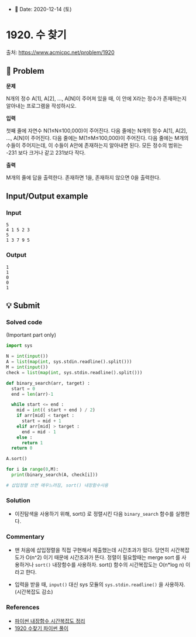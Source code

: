 - 📅 Date: 2020-12-14 (토)

# 1920. 수 찾기
출처: https://www.acmicpc.net/problem/1920

## 📝 Problem

**문제**

N개의 정수 A[1], A[2], …, A[N]이 주어져 있을 때,
이 안에 X라는 정수가 존재하는지 알아내는 프로그램을 작성하시오.

**입력**

첫째 줄에 자연수 N(1≤N≤100,000)이 주어진다.
다음 줄에는 N개의 정수 A[1], A[2], …, A[N]이 주어진다. 다음 줄에는 M(1≤M≤100,000)이 주어진다.
다음 줄에는 M개의 수들이 주어지는데, 이 수들이 A안에 존재하는지 알아내면 된다.
모든 정수의 범위는 -231 보다 크거나 같고 231보다 작다.

**출력**

M개의 줄에 답을 출력한다. 
존재하면 1을, 존재하지 않으면 0을 출력한다.


## Input/Output example

### Input
```
5  
4 1 5 2 3  
5  
1 3 7 9 5
```

### Output
```
1  
1  
0  
0  
1
```

## 💡 Submit
### Solved code
(Important part only)
``` python
import sys

N = int(input())
A = list(map(int, sys.stdin.readline().split()))
M = int(input())
check = list(map(int, sys.stdin.readline().split()))

def binary_search(arr, target) :
  start = 0
  end = len(arr)-1

  while start <= end :
    mid = int(( start + end ) / 2)
    if arr[mid] < target :
      start = mid + 1
    elif arr[mid] > target :
      end = mid - 1
    else : 
      return 1
  return 0

A.sort()

for i in range(0,M):
  print(binary_search(A, check[i]))

# 삽입정렬 쓰면 매우느려짐, sort() 내장함수사용

```

### Solution
- 이진탐색을 사용하기 위해, sort() 로 정렬시킨 다음 `binary_search` 함수를 실행한다.

### Commentary
- 맨 처음에 삽입정렬을 직접 구현해서 제출했는데 시간초과가 떴다. 당연히 시간복잡도가 O(n^2) 이기 때문에 시간초과가 뜬다. 정렬이 필요할때는 merge sort 를 사용하거나 `sort()` 내장함수를 사용하자. sort() 함수의 시간복잡도는 O(n*log n) 이라고 한다.  

- 입력을 받을 때, `input()` 대신 sys 모듈의 `sys.stdin.readline()` 을 사용하자. (시간복잡도 감소)

### References
- [파이썬 내장함수 시간복잡도 정리](https://m.blog.naver.com/PostView.nhn?blogId=complusblog&logNo=221204308911&proxyReferer=https:%2F%2Fwww.google.com%2F)
- [1920 수찾기 파이썬 풀이](https://alpyrithm.tistory.com/2)